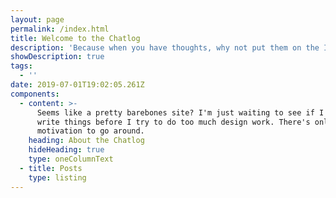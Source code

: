 ```yaml
---
layout: page
permalink: /index.html
title: Welcome to the Chatlog
description: 'Because when you have thoughts, why not put them on the Internet?'
showDescription: true
tags:
  - ''
date: 2019-07-01T19:02:05.261Z
components:
  - content: >-
      Seems like a pretty barebones site? I'm just waiting to see if I actually
      write things before I try to do too much design work. There's only so much
      motivation to go around.
    heading: About the Chatlog
    hideHeading: true
    type: oneColumnText
  - title: Posts
    type: listing
---
```


